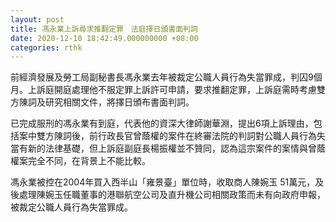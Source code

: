 ```yaml
---
layout: post
title: 馮永業上訴尋求推翻定罪　法庭擇日頒書面判詞
date: 2020-12-10 18:42:49.000000000 +08:00
categories: rthk
---
```


前經濟發展及勞工局副秘書長馮永業去年被裁定公職人員行為失當罪成，判囚9個月。上訴庭開庭處理他不服定罪上訴許可申請，要求推翻定罪，上訴庭需時考慮雙方陳詞及研究相關文件，將擇日頒布書面判詞。

已完成服刑的馮永業有到庭，代表他的資深大律師謝華淵，提出6項上訴理由，包括案中雙方陳詞後，前行政長官曾蔭權的案件在終審法院的判詞對公職人員行為失當有新的法律基礎，但上訴庭副庭長楊振權並不贊同，認為這宗案件的案情與曾蔭權案完全不同，在背景上不能比較。

馮永業被控在2004年買入西半山「雍景臺」單位時，收取商人陳婉玉 51萬元，及後處理陳婉玉任職董事的港聯航空公司及直升機公司相關政策而未有向政府申報，被裁定公職人員行為失當罪成。

